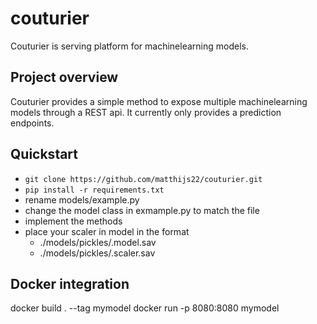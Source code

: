 # couturier
Couturier is serving platform for machinelearning models.

## Project overview
Couturier provides a simple method to expose multiple machinelearning models through a REST api. It currently only provides a prediction endpoints.  

## Quickstart
* `git clone https://github.com/matthijs22/couturier.git`
* `pip install -r requirements.txt`
* rename models/example.py
* change the model class in exmample.py to match the file
* implement the methods
* place your scaler in model in the format
    * ./models/pickles/<modelname>.model.sav
    * ./models/pickles/<modelname>.scaler.sav

## Docker integration
docker build . --tag mymodel
docker run -p 8080:8080 mymodel
